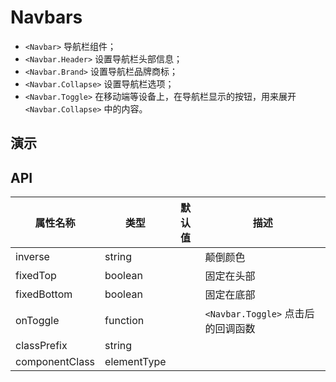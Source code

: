 # Navbars [<i class="icon icon-edit2" ></i>](https://github.com/rsuite/rsuite.github.io/blob/master/src/components/navbars/index.md)


- `<Navbar>` 导航栏组件；
- `<Navbar.Header>`  设置导航栏头部信息；
- `<Navbar.Brand>`  设置导航栏品牌商标；
- `<Navbar.Collapse>` 设置导航栏选项；
- `<Navbar.Toggle>` 在移动端等设备上，在导航栏显示的按钮，用来展开 `<Navbar.Collapse>` 中的内容。

## 演示

<!--{demo}-->

## API

| 属性名称           | 类型          | 默认值 | 描述                         |
|----------------|-------------|-----|----------------------------|
| inverse        | string      |     | 颠倒颜色                       |
| fixedTop       | boolean     |     | 固定在头部                      |
| fixedBottom    | boolean     |     | 固定在底部                      |
| onToggle       | function    |     | `<Navbar.Toggle>` 点击后的回调函数 |
| classPrefix    | string      |     |                            |
| componentClass | elementType |     |                            |

